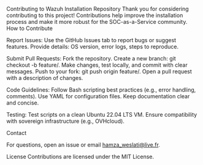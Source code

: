 Contributing to Wazuh Installation Repository
Thank you for considering contributing to this project! Contributions help improve the installation process and make it more robust for the SOC-as-a-Service community.
How to Contribute

Report Issues:
Use the GitHub Issues tab to report bugs or suggest features.
Provide details: OS version, error logs, steps to reproduce.


Submit Pull Requests:
Fork the repository.
Create a new branch: git checkout -b feature/<your-feature>.
Make changes, test locally, and commit with clear messages.
Push to your fork: git push origin feature/<your-feature>.
Open a pull request with a description of changes.


Code Guidelines:
Follow Bash scripting best practices (e.g., error handling, comments).
Use YAML for configuration files.
Keep documentation clear and concise.


Testing:
Test scripts on a clean Ubuntu 22.04 LTS VM.
Ensure compatibility with sovereign infrastructure (e.g., OVHcloud).



Contact

For questions, open an issue or email hamza_weslati@live.fr.

License
Contributions are licensed under the MIT License.
